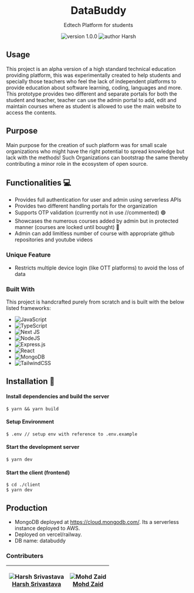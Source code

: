 <div align="center">
<h1 style="margin: 0">DataBuddy</h1>
</div>

<p align="center">
Edtech Platform for students
</p>

<p align="center">
    <img src="https://img.shields.io/badge/version-1.0.0-yellowgreen" alt="version 1.0.0"/>
    <img src="https://img.shields.io/badge/author-Harsh-blue" alt="author Harsh"/>
</p>

## Usage 

This project is an alpha version of a high standard technical education providing platform, this was experimentally created to help students and specially those teachers who feel the lack of independent platforms to provide education about software learning, coding, languages and more.
This prototype provides two different and separate portals for both the student and teacher, teacher can use the admin portal to add, edit and maintain courses where as student is allowed to use the main website to access the contents. 

## Purpose 
Main purpose for the creation of such platform was for small scale organizations who might have the right potential to spread knowledge but lack with the methods!
Such Organizations can bootstrap the same thereby contributing a minor role in the ecosystem of open source.

## Functionalities 💻

- Provides full authentication for user and admin using serverless APIs
- Provides two different handling portals for the organization
- Supports OTP validation (currently not in use //commented) 🟢
- Showcases the numerous courses added by admin but in protected manner (courses are locked until bought) 🔴
- Admin can add limitless number of course with appropriate github repositories and youtube videos

### Unique Feature
- Restricts multiple device login (like OTT platforms) to avoid the loss of data 
 
### Built With

This project is handcrafted purely from scratch and is built with the below listed frameworks:

* ![JavaScript](https://img.shields.io/badge/javascript-%23323330.svg?style=for-the-badge&logo=javascript&logoColor=%23F7DF1E)
* ![TypeScript](https://img.shields.io/badge/typescript-%23007ACC.svg?style=for-the-badge&logo=typescript&logoColor=white)
* ![Next JS](https://img.shields.io/badge/Next-black?style=for-the-badge&logo=next.js&logoColor=white)
* ![NodeJS](https://img.shields.io/badge/node.js-6DA55F?style=for-the-badge&logo=node.js&logoColor=white)
* ![Express.js](https://img.shields.io/badge/express.js-%23404d59.svg?style=for-the-badge&logo=express&logoColor=%2361DAFB)
* ![React](https://img.shields.io/badge/react-%2320232a.svg?style=for-the-badge&logo=react&logoColor=%2361DAFB)
* ![MongoDB](https://img.shields.io/badge/MongoDB-%234ea94b.svg?style=for-the-badge&logo=mongodb&logoColor=white)
* ![TailwindCSS](https://img.shields.io/badge/tailwindcss-%2338B2AC.svg?style=for-the-badge&logo=tailwind-css&logoColor=white)
 
## Installation 🔧

#### Install dependencies and build the server

```
$ yarn && yarn build
```

#### Setup Environment

```
$ .env // setup env with reference to .env.example
```

#### Start the development server

```
$ yarn dev
```

#### Start the client (frontend)

```
$ cd ./client
$ yarn dev
```

## Production
* MongoDB deployed at https://cloud.mongodb.com/. Its a serverless instance deployed to AWS. 
* Deployed on vercel/railway. 
* DB name: databuddy

### Contributers
| <p align="center">![Harsh Srivastava](https://github.com/Srivastava57Harsh.png?size=128)<br>[Harsh Srivastava](https://github.com/Srivastava57Harsh)</p> | <p align="center">![Mohd Zaid](https://github.com/dev-zaid.png?size=128)<br>[Mohd Zaid](https://github.com/dev-zaid)</p> |
| -------------------------------------------------------------------------------------------------------------------------------- | ------------------------------------------------------------------------------------------------------------------------------------------------------ |
